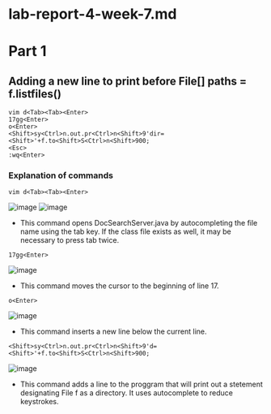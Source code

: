 # lab-report-4-week-7.md

# Part 1

## Adding a new line to print before File[] paths = f.listfiles()

```
vim d<Tab><Tab><Enter>
17gg<Enter>
o<Enter>
<Shift>sy<Ctrl>n.out.pr<Ctrl>n<Shift>9'dir=<Shift>'+f.to<Shift>S<Ctrl>n<Shift>900;
<Esc>
:wq<Enter>
```

### Explanation of commands
```
vim d<Tab><Tab><Enter>
```
![image](https://user-images.githubusercontent.com/55713184/201541745-1783730a-8aee-471c-a8d7-60e14e48fb5f.png)
![image](https://user-images.githubusercontent.com/55713184/201540027-1004a5de-0dbd-485c-aa7d-571da1683294.png)

* This command opens DocSearchServer.java by autocompleting the file name using the tab key. If the class file exists as well, it may be necessary to press tab twice.

```
17gg<Enter>
```
![image](https://user-images.githubusercontent.com/55713184/201540159-8f535247-d625-40c9-b2e6-e85d7b1e5bc0.png)

* This command moves the cursor to the beginning of line 17.

```
o<Enter>
```
![image](https://user-images.githubusercontent.com/55713184/201540641-73a15c30-83b3-4e10-8c76-54a6d34e990b.png)

* This command inserts a new line below the current line.

```
<Shift>sy<Ctrl>n.out.pr<Ctrl>n<Shift>9'd=<Shift>'+f.to<Shift>S<Ctrl>n<Shift>900;
```
![image](https://user-images.githubusercontent.com/55713184/201541460-f3d0b0f3-4495-4a70-9fa0-44f3d79611d6.png)

* This command adds a line to the proggram that will print out a stetement designating File f as a directory. It uses autocomplete to reduce keystrokes.


